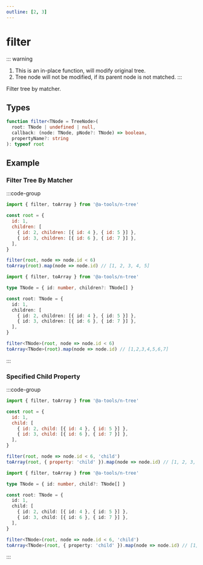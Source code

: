 ```yaml
---
outline: [2, 3]
---
```


# filter

::: warning
1. This is an in-place function, will modify original tree.
2. Tree node will not be modified, if its parent node is not matched.
:::

Filter tree by matcher.

## Types

```ts
function filter<TNode = TreeNode>(
  root: TNode | undefined | null,
  callback: (node: TNode, pNode?: TNode) => boolean,
  propertyName?: string
): typeof root
```

## Example

### Filter Tree By Matcher

:::code-group

```js [javascript]
import { filter, toArray } from '@a-tools/n-tree'

const root = {
  id: 1,
  children: [
    { id: 2, children: [{ id: 4 }, { id: 5 }] },
    { id: 3, children: [{ id: 6 }, { id: 7 }] },
  ],
}

filter(root, node => node.id < 6)
toArray(root).map(node => node.id) // [1, 2, 3, 4, 5]
```

```ts [javascript]
import { filter, toArray } from '@a-tools/n-tree'

type TNode = { id: number, children?: TNode[] }

const root: TNode = {
  id: 1,
  children: [
    { id: 2, children: [{ id: 4 }, { id: 5 }] },
    { id: 3, children: [{ id: 6 }, { id: 7 }] },
  ],
}

filter<TNode>(root, node => node.id < 6)
toArray<TNode>(root).map(node => node.id) // [1,2,3,4,5,6,7]
```

:::

### Specified Child Property

:::code-group

```js [javascript]
import { filter, toArray } from '@a-tools/n-tree'

const root = {
  id: 1,
  child: [
    { id: 2, child: [{ id: 4 }, { id: 5 }] },
    { id: 3, child: [{ id: 6 }, { id: 7 }] },
  ],
}

filter(root, node => node.id < 6, 'child')
toArray(root, { property: 'child' }).map(node => node.id) // [1, 2, 3, 4, 5]
```

```ts [javascript]
import { filter, toArray } from '@a-tools/n-tree'

type TNode = { id: number, child?: TNode[] }

const root: TNode = {
  id: 1,
  child: [
    { id: 2, child: [{ id: 4 }, { id: 5 }] },
    { id: 3, child: [{ id: 6 }, { id: 7 }] },
  ],
}

filter<TNode>(root, node => node.id < 6, 'child')
toArray<TNode>(root, { property: 'child' }).map(node => node.id) // [1,2,3,4,5,6,7]
```

:::

